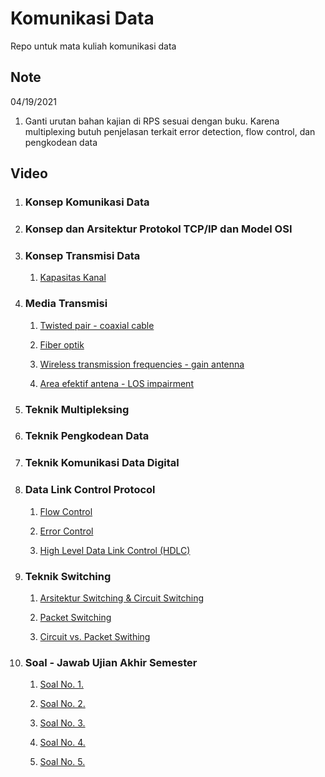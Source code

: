 # Komunikasi Data

Repo untuk mata kuliah komunikasi data

## Note
04/19/2021
1. Ganti urutan bahan kajian di RPS sesuai dengan buku. Karena multiplexing butuh penjelasan terkait error detection, flow control, dan pengkodean data

## Video

1. ### Konsep Komunikasi Data

2. ### Konsep dan Arsitektur Protokol TCP/IP dan Model OSI

3. ### Konsep Transmisi Data

	1. [Kapasitas Kanal](https://drive.google.com/file/d/1iXUFZfNlTpR77nTFuWVtJBB2E8UqPjQB/view?usp=sharing)
	
4. ### Media Transmisi
	
	1. [Twisted pair - coaxial cable](https://drive.google.com/file/d/1DN-6oGb0yCsedMQfnkgjXSiqsVkGte8K/view?usp=sharing)
    
    2. [Fiber optik](https://drive.google.com/file/d/1KLlcwaoaHvgkShBN4Nfp5tFSattApPFI/view?usp=sharing)
    
    3. [Wireless transmission frequencies - gain antenna](https://drive.google.com/file/d/1amnBexscLZ2ujKXYs9BHDVDnxS4Gj-Wp/view?usp=sharing)
    
    4. [Area efektif antena - LOS impairment](https://drive.google.com/file/d/1Dxonc9EwxjBIe5K5LtgJYWgFIoIFIaOB/view?usp=sharing)
    
5. ### Teknik Multipleksing

6. ### Teknik Pengkodean Data

7. ### Teknik Komunikasi Data Digital

8. ### Data Link Control Protocol

    1. [Flow Control](https://drive.google.com/file/d/1tdDyu7iAoxGY-Y_xKz8iFvRMlTHZTULc/view?usp=sharing)

    2. [Error Control](https://drive.google.com/file/d/1dog0V_NOgGlPTXiqwgyn53M9pT47vGNh/view?usp=sharing)

    3. [High Level Data Link Control (HDLC)](https://drive.google.com/file/d/1V4YSBybyPFXB5P3Vw4yZm7-hoSZZx8yu/view?usp=sharing)

9. ### Teknik Switching

    1. [Arsitektur Switching & Circuit Switching](https://drive.google.com/file/d/1pk40SIcRC2g4lpI7A6186QfIb9KMmta-/view?usp=sharing)

    2. [Packet Switching](https://drive.google.com/file/d/1cYubNbHnpew6c5S_QiNhWibjA0kzSZic/view?usp=sharing)

    3. [Circuit vs. Packet Swithing](https://drive.google.com/file/d/11nYCN7JzDgKTWeC_J5Ezr3lg9sFMp_Qk/view?usp=sharing)

10. ### Soal - Jawab Ujian Akhir Semester

    1. [Soal No. 1.](https://drive.google.com/file/d/1Uz5UyKZdcdiQuIFiLNdGTPAQWjd1ChMM/view?usp=sharing)
    
    2. [Soal No. 2.](https://drive.google.com/file/d/1YvJSJX_xPCJzLEO5CiBiCp6jO5l1Nzo8/view?usp=sharing)

    3. [Soal No. 3.](https://drive.google.com/file/d/1PlJK5W4BlaSF03AFfAc4BEc7-W-UnU2k/view?usp=sharing)

    4. [Soal No. 4.](https://drive.google.com/file/d/1Uz5UyKZdcdiQuIFiLNdGTPAQWjd1ChMM/view?usp=sharing)

    5. [Soal No. 5.](https://drive.google.com/file/d/1Bd79N42ThbtB0BucAnTiY3ELjNKu_Iqa/view?usp=sharing)